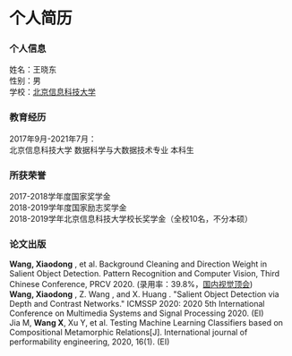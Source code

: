 # 个人简历
### 个人信息
姓名：王晓东<br>
性别：男<br>
学校：[北京信息科技大学](https://www.bistu.edu.cn)
### 教育经历
2017年9月-2021年7月：<br>
北京信息科技大学 数据科学与大数据技术专业 本科生<br>
### 所获荣誉
2017-2018学年度国家奖学金<br>
2018-2019学年度国家励志奖学金<br>
2018-2019学年北京信息科技大学校长奖学金（全校10名，不分本硕）
### 论文出版
**Wang, Xiaodong** , et al. Background Cleaning and Direction Weight in Salient Object Detection. Pattern Recognition and Computer Vision, Third Chinese Conference, PRCV 2020. (录用率：39.8%，[国内视觉顶会](http://www.prcv.cn))<br>
**Wang, Xiaodong** , Z. Wang , and X. Huang . "Salient Object Detection via Depth and Contrast Networks." ICMSSP 2020: 2020 5th International Conference on Multimedia Systems and Signal Processing 2020. (EI)<br>
Jia M, **Wang X**, Xu Y, et al. Testing Machine Learning Classifiers based on Compositional Metamorphic Relations[J]. International journal of performability engineering, 2020, 16(1). (EI)
